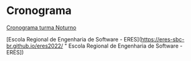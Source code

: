 # Cronograma

<!-- [Cronograma turma Matutino](cg_cronograma_mat.pdf "Cronograma turma Matutino")  -->

[Cronograma turma Noturno](cg_cronograma_not.pdf "Cronograma turma Noturno")  

[Escola Regional de Engenharia de Software - ERES](<https://eres-sbc-br.github.io/eres2022/> " Escola Regional de Engenharia de Software - ERES])  

<!-- [Semana Acadêmica: BCC e SIS](<https://github.com/dalton-reis/disciplinaIpMat/tree/main/SemanaAcademica> "Semana Acadêmica: BCC e SIS")  -->
<!-- [SEMINCO: BCC e SIS](<> "SEMINCO: BCC e SIS")  -->
